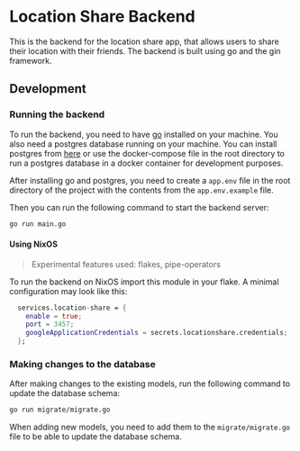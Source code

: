 # Location Share Backend
This is the backend for the location share app, that allows users to share their location with their friends. The backend is built using go and the gin framework.

## Development

### Running the backend

To run the backend, you need to have [go](https://golang.org/doc/install) installed on your machine.
You also need a postgres database running on your machine. You can install postgres from [here](https://www.postgresql.org/download/) or use the docker-compose file in the root directory to run a postgres database in a docker container for development purposes.

After installing go and postgres, you need to create a `app.env` file in the root directory of the project with the contents from the `app.env.example` file.

Then you can run the following command to start the backend server:

```bash
go run main.go
```

#### Using NixOS

> Experimental features used: flakes, pipe-operators

To run the backend on NixOS import this module in your flake.
A minimal configuration may look like this:

```nix
  services.location-share = {
    enable = true;
    port = 3457;
    googleApplicationCredentials = secrets.locationshare.credentials;
  };
```

### Making changes to the database

After making changes to the existing models, run the following command to update the database schema:

```bash
go run migrate/migrate.go
```

When adding new models, you need to add them to the `migrate/migrate.go` file to be able to update the database schema.